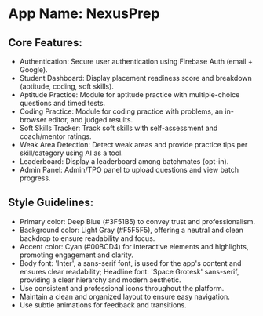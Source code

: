 # **App Name**: NexusPrep

## Core Features:

- Authentication: Secure user authentication using Firebase Auth (email + Google).
- Student Dashboard: Display placement readiness score and breakdown (aptitude, coding, soft skills).
- Aptitude Practice: Module for aptitude practice with multiple-choice questions and timed tests.
- Coding Practice: Module for coding practice with problems, an in-browser editor, and judged results.
- Soft Skills Tracker: Track soft skills with self-assessment and coach/mentor ratings.
- Weak Area Detection: Detect weak areas and provide practice tips per skill/category using AI as a tool.
- Leaderboard: Display a leaderboard among batchmates (opt-in).
- Admin Panel: Admin/TPO panel to upload questions and view batch progress.

## Style Guidelines:

- Primary color: Deep Blue (#3F51B5) to convey trust and professionalism.
- Background color: Light Gray (#F5F5F5), offering a neutral and clean backdrop to ensure readability and focus.
- Accent color: Cyan (#00BCD4) for interactive elements and highlights, promoting engagement and clarity.
- Body font: 'Inter', a sans-serif font, is used for the app's content and ensures clear readability; Headline font: 'Space Grotesk' sans-serif, providing a clear hierarchy and modern aesthetic.
- Use consistent and professional icons throughout the platform.
- Maintain a clean and organized layout to ensure easy navigation.
- Use subtle animations for feedback and transitions.